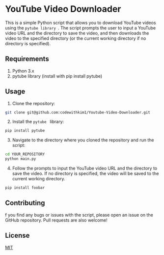 # YouTube Video Downloader

This is a simple Python script that allows you to download YouTube videos using the 
`pytube library
`. The script prompts the user to input a YouTube video URL and the directory to save the video, and then downloads the video to the specified directory (or the current working directory if no directory is specified).

## Requirements
1. Python 3.x
2. pytube library (install with pip install pytube)

## Usage
1. Clone the repository:

```bash
git clone git@github.com:codewithkim1/Youtube-Video-Downloader.git
```

2. Install the 
`pytube
` library:


```bash
pip install pytube

```
3. Navigate to the directory where you cloned the repository and run the script:


```bash
cd YOUR_REPOSITORY
python main.py
```
4. Follow the prompts to input the YouTube video URL and the directory to save the video. If no directory is specified, the video will be saved to the current working directory.


```bash
pip install foobar
```



## Contributing

f you find any bugs or issues with the script, please open an issue on the GitHub repository. Pull requests are also welcome!

## License

[MIT](https://mit.com/licenses/mit/)
